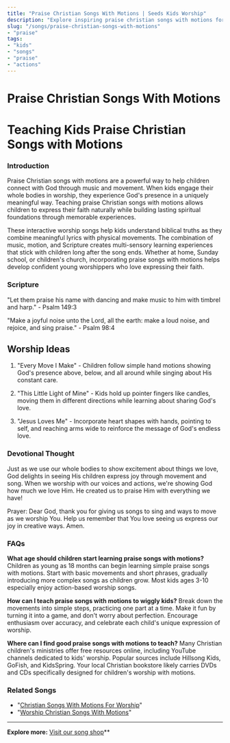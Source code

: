 ```yaml
---
title: "Praise Christian Songs With Motions | Seeds Kids Worship"
description: "Explore inspiring praise christian songs with motions for children's worship and faith development. Biblical music resources for families and ministry."
slug: "/songs/praise-christian-songs-with-motions"
- "praise"
tags:
- "kids"
- "songs"
- "praise"
- "actions"
---
```


# Praise Christian Songs With Motions

# Teaching Kids Praise Christian Songs with Motions

### Introduction
Praise Christian songs with motions are a powerful way to help children connect with God through music and movement. When kids engage their whole bodies in worship, they experience God's presence in a uniquely meaningful way. Teaching praise Christian songs with motions allows children to express their faith naturally while building lasting spiritual foundations through memorable experiences.

These interactive worship songs help kids understand biblical truths as they combine meaningful lyrics with physical movements. The combination of music, motion, and Scripture creates multi-sensory learning experiences that stick with children long after the song ends. Whether at home, Sunday school, or children's church, incorporating praise songs with motions helps develop confident young worshippers who love expressing their faith.

### Scripture
"Let them praise his name with dancing and make music to him with timbrel and harp." - Psalm 149:3

"Make a joyful noise unto the Lord, all the earth: make a loud noise, and rejoice, and sing praise." - Psalm 98:4

## Worship Ideas
1. "Every Move I Make" - Children follow simple hand motions showing God's presence above, below, and all around while singing about His constant care.

2. "This Little Light of Mine" - Kids hold up pointer fingers like candles, moving them in different directions while learning about sharing God's love.

3. "Jesus Loves Me" - Incorporate heart shapes with hands, pointing to self, and reaching arms wide to reinforce the message of God's endless love.

### Devotional Thought
Just as we use our whole bodies to show excitement about things we love, God delights in seeing His children express joy through movement and song. When we worship with our voices and actions, we're showing God how much we love Him. He created us to praise Him with everything we have!

Prayer: Dear God, thank you for giving us songs to sing and ways to move as we worship You. Help us remember that You love seeing us express our joy in creative ways. Amen.

### FAQs

**What age should children start learning praise songs with motions?**
Children as young as 18 months can begin learning simple praise songs with motions. Start with basic movements and short phrases, gradually introducing more complex songs as children grow. Most kids ages 3-10 especially enjoy action-based worship songs.

**How can I teach praise songs with motions to wiggly kids?**
Break down the movements into simple steps, practicing one part at a time. Make it fun by turning it into a game, and don't worry about perfection. Encourage enthusiasm over accuracy, and celebrate each child's unique expression of worship.

**Where can I find good praise songs with motions to teach?**
Many Christian children's ministries offer free resources online, including YouTube channels dedicated to kids' worship. Popular sources include Hillsong Kids, GoFish, and KidsSpring. Your local Christian bookstore likely carries DVDs and CDs specifically designed for children's worship with motions.

### Related Songs

- "[Christian Songs With Motions For Worship](/songs/christian-songs-with-motions-for-worship/)"
- "[Worship Christian Songs With Motions](/songs/worship-christian-songs-with-motions/)"

---

**Explore more:** [Visit our song shop](https://seedskidsworship.com/shop)**

<!-- Schema Markup -->
<script type="application/ld+json">
{
  "@context": "https://schema.org",
  "@type": "MusicRecording",
  "name": "Praise Christian Songs With Motions",
  "byArtist": {
    "@type": "MusicGroup",
    "name": "Seeds Kids Worship"
  },
  "isFamilyFriendly": true,
  "url": "https://seedskidsworship.com/songs/praise-christian-songs-with-motions/"
}
</script>